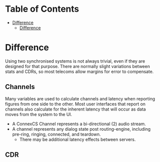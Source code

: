 # Table of Contents
* [Difference](#Difference)
  * [Difference](#Difference)


# Difference

Using two synchronised systems is not always trivial, even if they are designed for that  purpose. There are normally slight variations between stats and CDRs, so most telecoms allow margins for error to compensate.

## Channels
Many variables are used to calculate channels and latency when reporting figures from one side to the other. Most user interfaces that report on channels also calculate for the inherent latency that will occur as data moves from the system to the UI.

- A ConnexCS Channel represents a bi-directional (2) audio stream.
- A channel represents any dialog state post routing-engine, including pre-ring, ringing, connected, and teardown.
  - There may be additional latency effects between servers. 
  
## CDR

[EKS]: <> (Inquire again about what should go here)
